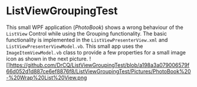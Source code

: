 # ListViewGroupingTest
This small WPF application (*PhotoBook*) shows a wrong behaviour of the `ListView` Control while using the Grouping functionality.
The basic functionality is implemented in the `ListViewPresenterView.xml` and `ListViewPresenterViewModel.vb`. This small app uses the `ImageItemViewModel.vb` class to provide a few properties for a small image icon as shown in the next picture.
![]https://github.com/DrCQ/ListViewGroupingTest/blob/a198a3a079006579f66d052d1d887ce6ef8876f8/ListViewGroupingTest/Pictures/PhotoBook%20-%20Wrap%20List%20View.png

